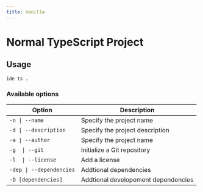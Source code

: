 ```yaml
---
title: Vanilla
---
```


# Normal TypeScript Project

## Usage

```bash
ide ts .
```

### Available options

| Option                   | Description                         |
| ------------------------ | ----------------------------------- |
| `-n \| --name`           | Specify the project name            |
| `-d \| --description`    | Specify the project description     |
| `-a \| --author`         | Specify the project name            |
| `-g  \| --git`           | Initialize a Git repository         |
| `-l  \| --license`       | Add a license                       |
| `-dep \| --dependencies` | Addtional dependencies              |
| `-D [dependencies]`      | Addtional developement dependencies |
